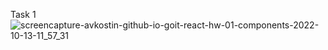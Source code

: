 Task 1
![screencapture-avkostin-github-io-goit-react-hw-01-components-2022-10-13-11_57_31](https://user-images.githubusercontent.com/90350582/195552967-e7f2e85c-35a5-4b9d-9509-3ee4e14e1af1.png)
